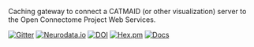 Caching gateway to connect a CATMAID (or other visualization) server to the Open Connectome Project Web Services.

[![Gitter](https://badges.gitter.im/Join%20Chat.svg)](https://gitter.im/openconnectome/ocptilecache?utm_source=badge&utm_medium=badge&utm_campaign=pr-badge&utm_content=badge)
[![Neurodata.io](https://img.shields.io/badge/Visit-neurodata.io-ff69b4.svg)](http://neurodata.io/)
[![DOI](https://zenodo.org/badge/doi/10.5281/zenodo.28652.svg)](http://dx.doi.org/10.5281/zenodo.28652)
[![Hex.pm](https://img.shields.io/hexpm/l/plug.svg)](http://www.apache.org/licenses/LICENSE-2.0.html)
[![Docs](https://img.shields.io/badge/Docs-latest-brightgreen.svg)](http://docs.neurodata.io/ocptilecache/)
